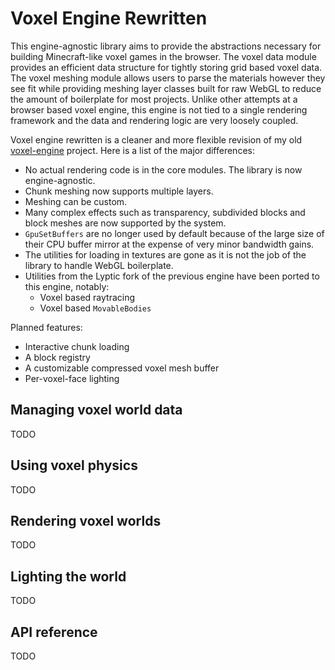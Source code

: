 # Voxel Engine Rewritten

This engine-agnostic library aims to provide the abstractions necessary for building Minecraft-like voxel games in the browser. The voxel data module provides an efficient data structure for tightly storing grid based voxel data. The voxel meshing module allows users to parse the materials however they see fit while providing meshing layer classes built for raw WebGL to reduce the amount of boilerplate for most projects. Unlike other attempts at a browser based voxel engine, this engine is not tied to a single rendering framework and the data and rendering logic are very loosely coupled.

Voxel engine rewritten is a cleaner and more flexible revision of my old [voxel-engine](https://github.com/Radbuglet/voxel-engine) project. Here is a list of the major differences:

- No actual rendering code is in the core modules. The library is now engine-agnostic.
- Chunk meshing now supports multiple layers.
- Meshing can be custom.
- Many complex effects such as transparency, subdivided blocks and block meshes are now supported by the system.
- `GpuSetBuffers` are no longer used by default because of the large size of their CPU buffer mirror at the expense of very minor bandwidth gains.
- The utilities for loading in textures are gone as it is not the job of the library to handle WebGL boilerplate.
- Utilities from the Lyptic fork of the previous engine have been ported to this engine, notably:
    - Voxel based raytracing
    - Voxel based `MovableBodies`

Planned features:

- Interactive chunk loading
- A block registry
- A customizable compressed voxel mesh buffer
- Per-voxel-face lighting

## Managing voxel world data

TODO

## Using voxel physics

TODO

## Rendering voxel worlds

TODO

## Lighting the world

TODO

## API reference

TODO